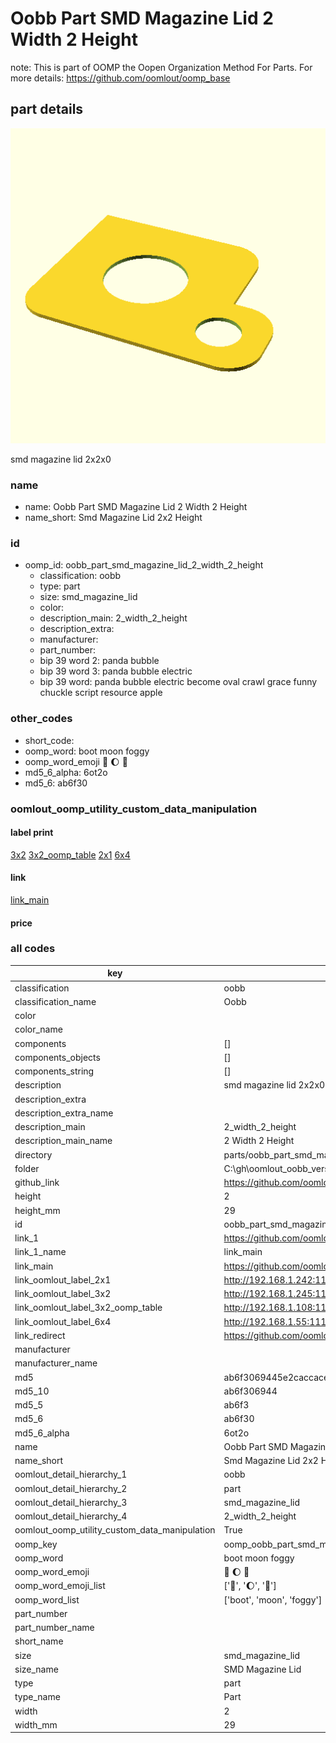 # Oobb Part SMD Magazine Lid 2 Width 2 Height  

note: This is part of OOMP the Oopen Organization Method For Parts. For more details: https://github.com/oomlout/oomp_base

##  part details
  

[![](3dpr.png)](3dpr.png)

smd magazine lid 2x2x0



### name
* name: Oobb Part SMD Magazine Lid 2 Width 2 Height
* name_short: Smd Magazine Lid 2x2 Height
### id
* oomp_id: oobb_part_smd_magazine_lid_2_width_2_height
  * classification: oobb
  * type: part
  * size: smd_magazine_lid
  * color: 
  * description_main: 2_width_2_height
  * description_extra: 
  * manufacturer: 
  * part_number: 
  * bip 39 word 2: panda bubble
  * bip 39 word 3: panda bubble electric
  * bip 39 word: panda bubble electric become oval crawl grace funny chuckle script resource apple

### other_codes
* short_code: 
* oomp_word: boot moon foggy
* oomp_word_emoji :boot: :moon: :foggy:
* md5_6_alpha: 6ot2o
* md5_6: ab6f30






### oomlout_oomp_utility_custom_data_manipulation
#### label print
[3x2](http://192.168.1.245:1112/?label=oomp%206ot2o)
[3x2_oomp_table](http://192.168.1.108:1112/?label=oomp%206ot2o)
[2x1](http://192.168.1.242:1112/?label=oomp%206ot2o)
[6x4](http://192.168.1.55:1112/?label=oomp%206ot2o)    

#### link

[link_main](https://github.com/oomlout/oomlout_oobb_version_4_generated_parts/tree/main/navigation_oomp/oobb/part/smd_magazine_lid/2_width_2_height/part)                              

#### price







### all codes 
| key | value |  
| --- | --- |  
| classification | oobb |  
| classification_name | Oobb |  
| color |  |  
| color_name |  |  
| components | [] |  
| components_objects | [] |  
| components_string | [] |  
| description | smd magazine lid 2x2x0 |  
| description_extra |  |  
| description_extra_name |  |  
| description_main | 2_width_2_height |  
| description_main_name | 2 Width 2 Height |  
| directory | parts/oobb_part_smd_magazine_lid_2_width_2_height |  
| folder | C:\gh\oomlout_oobb_version_4_generated_parts\parts\oobb_part_smd_magazine_lid_2_width_2_height |  
| github_link | https://github.com/oomlout/oomlout_oomp_part_src/tree/main/parts/oobb_part_smd_magazine_lid_2_width_2_height |  
| height | 2 |  
| height_mm | 29 |  
| id | oobb_part_smd_magazine_lid_2_width_2_height |  
| link_1 | https://github.com/oomlout/oomlout_oobb_version_4_generated_parts/tree/main/navigation_oomp/oobb/part/smd_magazine_lid/2_width_2_height/part |  
| link_1_name | link_main |  
| link_main | https://github.com/oomlout/oomlout_oobb_version_4_generated_parts/tree/main/navigation_oomp/oobb/part/smd_magazine_lid/2_width_2_height/part |  
| link_oomlout_label_2x1 | http://192.168.1.242:1112/?label=oomp%206ot2o |  
| link_oomlout_label_3x2 | http://192.168.1.245:1112/?label=oomp%206ot2o |  
| link_oomlout_label_3x2_oomp_table | http://192.168.1.108:1112/?label=oomp%206ot2o |  
| link_oomlout_label_6x4 | http://192.168.1.55:1112/?label=oomp%206ot2o |  
| link_redirect | https://github.com/oomlout/oomlout_oobb_version_4_generated_parts/tree/main/parts/oobb_smd_magazine_lid_02_02 |  
| manufacturer |  |  
| manufacturer_name |  |  
| md5 | ab6f3069445e2caccaced13e8ec754fb |  
| md5_10 | ab6f306944 |  
| md5_5 | ab6f3 |  
| md5_6 | ab6f30 |  
| md5_6_alpha | 6ot2o |  
| name | Oobb Part SMD Magazine Lid 2 Width 2 Height |  
| name_short | Smd Magazine Lid 2x2 Height |  
| oomlout_detail_hierarchy_1 | oobb |  
| oomlout_detail_hierarchy_2 | part |  
| oomlout_detail_hierarchy_3 | smd_magazine_lid |  
| oomlout_detail_hierarchy_4 | 2_width_2_height |  
| oomlout_oomp_utility_custom_data_manipulation | True |  
| oomp_key | oomp_oobb_part_smd_magazine_lid_2_width_2_height |  
| oomp_word | boot moon foggy |  
| oomp_word_emoji | :boot: :moon: :foggy: |  
| oomp_word_emoji_list | [':boot:', ':moon:', ':foggy:'] |  
| oomp_word_list | ['boot', 'moon', 'foggy'] |  
| part_number |  |  
| part_number_name |  |  
| short_name |  |  
| size | smd_magazine_lid |  
| size_name | SMD Magazine Lid |  
| type | part |  
| type_name | Part |  
| width | 2 |  
| width_mm | 29 |  
